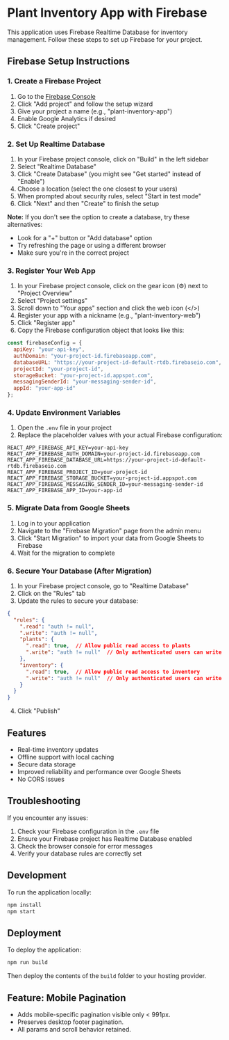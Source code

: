 # Plant Inventory App with Firebase

This application uses Firebase Realtime Database for inventory management. Follow these steps to set up Firebase for your project.

## Firebase Setup Instructions

### 1. Create a Firebase Project

1. Go to the [Firebase Console](https://console.firebase.google.com/)
2. Click "Add project" and follow the setup wizard
3. Give your project a name (e.g., "plant-inventory-app")
4. Enable Google Analytics if desired
5. Click "Create project"

### 2. Set Up Realtime Database

1. In your Firebase project console, click on "Build" in the left sidebar
2. Select "Realtime Database"
3. Click "Create Database" (you might see "Get started" instead of "Enable")
4. Choose a location (select the one closest to your users)
5. When prompted about security rules, select "Start in test mode"
6. Click "Next" and then "Create" to finish the setup

**Note:** If you don't see the option to create a database, try these alternatives:
- Look for a "+" button or "Add database" option
- Try refreshing the page or using a different browser
- Make sure you're in the correct project

### 3. Register Your Web App

1. In your Firebase project console, click on the gear icon (⚙️) next to "Project Overview"
2. Select "Project settings"
3. Scroll down to "Your apps" section and click the web icon (</>) 
4. Register your app with a nickname (e.g., "plant-inventory-web")
5. Click "Register app"
6. Copy the Firebase configuration object that looks like this:

```javascript
const firebaseConfig = {
  apiKey: "your-api-key",
  authDomain: "your-project-id.firebaseapp.com",
  databaseURL: "https://your-project-id-default-rtdb.firebaseio.com",
  projectId: "your-project-id",
  storageBucket: "your-project-id.appspot.com",
  messagingSenderId: "your-messaging-sender-id",
  appId: "your-app-id"
};
```

### 4. Update Environment Variables

1. Open the `.env` file in your project
2. Replace the placeholder values with your actual Firebase configuration:

```
REACT_APP_FIREBASE_API_KEY=your-api-key
REACT_APP_FIREBASE_AUTH_DOMAIN=your-project-id.firebaseapp.com
REACT_APP_FIREBASE_DATABASE_URL=https://your-project-id-default-rtdb.firebaseio.com
REACT_APP_FIREBASE_PROJECT_ID=your-project-id
REACT_APP_FIREBASE_STORAGE_BUCKET=your-project-id.appspot.com
REACT_APP_FIREBASE_MESSAGING_SENDER_ID=your-messaging-sender-id
REACT_APP_FIREBASE_APP_ID=your-app-id
```

### 5. Migrate Data from Google Sheets

1. Log in to your application
2. Navigate to the "Firebase Migration" page from the admin menu
3. Click "Start Migration" to import your data from Google Sheets to Firebase
4. Wait for the migration to complete

### 6. Secure Your Database (After Migration)

1. In your Firebase project console, go to "Realtime Database"
2. Click on the "Rules" tab
3. Update the rules to secure your database:

```json
{
  "rules": {
    ".read": "auth != null",
    ".write": "auth != null",
    "plants": {
      ".read": true,  // Allow public read access to plants
      ".write": "auth != null"  // Only authenticated users can write
    },
    "inventory": {
      ".read": true,  // Allow public read access to inventory
      ".write": "auth != null"  // Only authenticated users can write
    }
  }
}
```

4. Click "Publish"

## Features

- Real-time inventory updates
- Offline support with local caching
- Secure data storage
- Improved reliability and performance over Google Sheets
- No CORS issues

## Troubleshooting

If you encounter any issues:

1. Check your Firebase configuration in the `.env` file
2. Ensure your Firebase project has Realtime Database enabled
3. Check the browser console for error messages
4. Verify your database rules are correctly set

## Development

To run the application locally:

```bash
npm install
npm start
```

## Deployment

To deploy the application:

```bash
npm run build
```

Then deploy the contents of the `build` folder to your hosting provider.

## Feature: Mobile Pagination

- Adds mobile-specific pagination visible only < 991px.
- Preserves desktop footer pagination.
- All params and scroll behavior retained.
